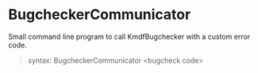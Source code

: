 # BugcheckerCommunicator
Small command line program to call KmdfBugchecker with a custom error code.

> syntax: BugcheckerCommunicator \<bugcheck code\>
